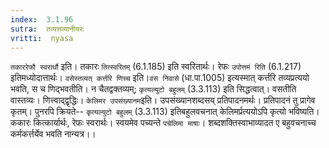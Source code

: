 ```yaml
---
index:  3.1.96
sutra:  तव्यत्तव्यानीयरः
vritti:  nyasa
---
```


`तकाररेफौ स्वरार्थौ` इति। तकारः `तित्स्वरितम्` (6.1.185) इति स्वरितार्थः। रेफः `उपोत्तमं रिति` (6.1.217) इतिमध्योदात्तार्थः।
`वसेस्तव्यत् कर्त्तरि णिच्च` इति।`वस निवासे` (धा.पा.1005) इत्यस्मात् कर्त्तरि तव्यप्रत्ययो भवति, स च णिद्भवतीति। न चैतद्वक्तव्यम्; `कृत्यल्युटो बहुलम्` (3.3.113) इति सिद्धत्वात्। वसतीति वास्तव्यः। णित्त्वाद्द्वृद्धिः।
`केलिमर उपसंख्यानम`इति। उपसंख्यानशब्दसय् प्रतिपादनमर्थः। प्रतिपादनं तु प्रागेव कृतम्। पुनरपि क्रियते-- `कृत्यल्युटो बहुलम्` (3.3.113) इतिबहुलवचनात् केलिमर्प्रत्ययोऽपि कृत्यो भविष्यति। ककारः कित्कार्यार्थः, रेफः स्वरार्थः। स्वयमेव पच्यन्ते `पचेलिमा माषाः`। शब्दशक्तिस्वाभाव्यादत ए बहुवचनाच्च कर्मकर्त्तर्येव भवति नान्यत्र।।

